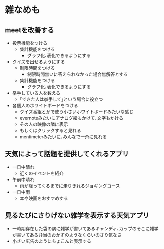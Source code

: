 # 雑なめも

## meetを改善する 
* 投票機能をつける
    - 集計機能をつける
        - グラフ化､表化できるようにする
* クイズを出せるようにする
    - 制限時間をつける
        - 制限時間無いに答えられなかった場合無解答とする
    - 集計機能をつける
        - グラフ化､表化できるようにする
* 挙手している人を数える
    - ｢できた人は挙手して｣という場合に役立つ
* 各個人のホワイトボードをつける
    - クイズ番組とかで使う小さいホワイトボードみたいな感じ
    - evernoteみたいにアナログ絵もかけて､文字もかける
    - その人の映像の隣に表示
    - もしくはクリックすると見れる
    - mentimeterみたいに､みんなで一斉に見れる

## 天気によって話題を提供してくれるアプリ
* 一日中晴れ
    - 近くのイベントを紹介
* 午前中晴れ
    - 雨が降ってくるまでに走りきれるジョギングコース
* 一日中雨
    - 本や映画をおすすめする

## 見るたびにさりげない雑学を表示する天気アプリ
* 一時期存在した袋の隅に雑学が書いてあるキャンディ､カップのそこに雑学が書いてある弁当のおかずのようなくらいのさり気なさ
* 小さい広告のようにちょこんと表示する






